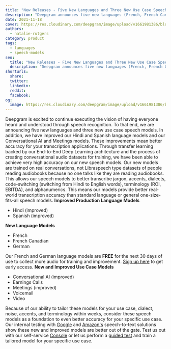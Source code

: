 ```yaml
---
title: "New Releases - Five New Languages and Three New Use Case Speech Models"
description: "Deepgram announces five new languages (French, French Canadian, German, Hindi and Spanish) and three new use case (Earnings Calls, Voicemail, and Video) speech models"
date: 2021-11-18
cover: https://res.cloudinary.com/deepgram/image/upload/v1661981386/blog/new-releases-five-new-languages-and-three-new-use-case-speech-models/blog-updated-models-use-cases-11-2021-thumb-554x22.png
authors:
  - natalie-rutgers
category: product
tags:
  - languages
  - speech-models
seo:
  title: "New Releases - Five New Languages and Three New Use Case Speech Models"
  description: "Deepgram announces five new languages (French, French Canadian, German, Hindi and Spanish) and three new use case (Earnings Calls, Voicemail, and Video) speech models"
shorturls:
  share: 
  twitter: 
  linkedin: 
  reddit: 
  facebook: 
og:
  image: https://res.cloudinary.com/deepgram/image/upload/v1661981386/blog/new-releases-five-new-languages-and-three-new-use-case-speech-models/blog-updated-models-use-cases-11-2021-thumb-554x22.png
---
```


Deepgram is excited to continue executing the vision of having everyone heard and understood through speech recognition.  To that end, we are announcing five new languages and three new use case speech models.  In addition, we have improved our Hindi and Spanish language models and our Conversational AI and Meetings models.  These improvements mean better accuracy for your transcription applications. Through transfer learning backed by our End-to-End Deep Learning architecture and the process of creating conversational audio datasets for training, we have been able to achieve very high accuracy on our new speech models.  Our new models are trained on real conversations, not Libraspeech type datasets of people reading audiobooks because no one talks like they are reading audiobooks.  This allows our speech models to better transcribe jargon, accents, dialects, code-switching (switching from Hindi to English words), terminology (ROI, EBITDA), and alphanumerics.  This means our models provide better real-world transcription accuracy than standard language or general one-size-fits-all speech models. **Improved Production Language Models**

*   Hindi (improved)
*   Spanish (improved)

**New Language Models**

*   French
*   French Canadian
*   German

Our French and German language models are **FREE** for the next 30 days of use to collect more audio for training and improvement. [Sign up here](https://console.deepgram.com/) to get early access. **New and Improved Use Case Models**

*   Conversational AI (improved)
*   Earnings Calls
*   Meetings (improved)
*   Voicemail
*   Video

Because of our ability to tailor these models for your use case, dialect, noise, accents, and terminology within weeks, consider these speech models as a foundation to even better accuracy for your specific use case.   Our internal testing with [Google](https://deepgram.com/compare-google-stt-alternatives/) and [Amazon's](https://deepgram.com/compare-amazon-transcribe-api-alternatives/) speech-to-text solutions show these new and improved models are better out of the gate. Test us out with our self-service [Console](https://console.deepgram.com) or let us perform a [guided test](https://deepgram.com/contact-us) and train a tailored model for your specific use case.
